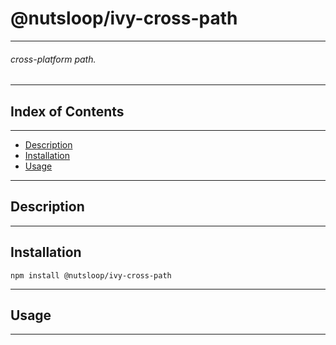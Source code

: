 # @nutsloop/ivy-cross-path

___

###### cross-platform path.

___

## Index of Contents

___

- [Description](#description)
- [Installation](#installation)
- [Usage](#usage)

___

## Description



___

## Installation

```shell
npm install @nutsloop/ivy-cross-path
```

___

## Usage



___
